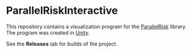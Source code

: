 # ParallelRiskInteractive

This repository contains a visualization program for the [ParallelRisk](https://github.com/ssandif/ParallelRisk) library. The program was created in [Unity](https://unity.com).

See the **Releases** tab for builds of the project.
